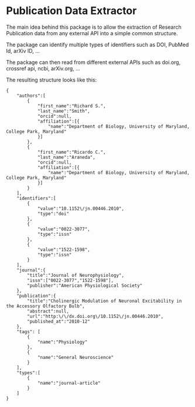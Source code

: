 # Publication Data Extractor

The main idea behind this package is to allow the extraction of Research Publication data from any external API into a simple common structure.

The package can identify multiple types of identifiers such as DOI, PubMed Id, arXiv ID, ...

The package can then read from different external APIs such as doi.org, crossref api, ncbi, arXiv.org, ...

The resulting structure looks like this:

```
{
    "authors":[
        {
            "first_name":"Richard S.",
            "last_name":"Smith",
            "orcid":null,
            "affiliation":[{
                "name":"Department of Biology, University of Maryland, College Park, Maryland"
            }]
        },
        {
            "first_name":"Ricardo C.",
            "last_name":"Araneda",
            "orcid":null,
            "affiliation":[{
                "name":"Department of Biology, University of Maryland, College Park, Maryland"
            }]
        }
    ],
    "identifiers":[
        {
            "value":"10.1152\/jn.00446.2010",
            "type":"doi"
        },
        {
            "value":"0022-3077",
            "type":"issn"
        },
        {
            "value":"1522-1598",
            "type":"issn"
        }
    ],
    "journal":{
        "title":"Journal of Neurophysiology",
        "issn":["0022-3077","1522-1598"],
        "publisher":"American Physiological Society"
    },
    "publication":{
        "title":"Cholinergic Modulation of Neuronal Excitability in the Accessory Olfactory Bulb",
        "abstract":null,
        "url":"http:\/\/dx.doi.org\/10.1152\/jn.00446.2010",
        "published_at":"2010-12"
    },
    "tags": [
        {
            "name":"Physiology"
        },
        {
            "name":"General Neuroscience"
        }
    ],
    "types":[
        {
            "name":"journal-article"
        }
    ]
}
```